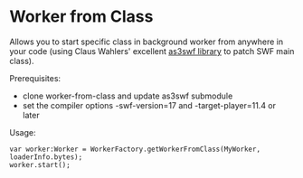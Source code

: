 Worker from Class
=================

Allows you to start specific class in background worker from anywhere in your code (using Claus Wahlers' excellent [as3swf library](https://github.com/claus/as3swf) to patch SWF main class).

Prerequisites:
- clone worker-from-class and update as3swf submodule
- set the compiler options -swf-version=17 and -target-player=11.4 or later

Usage:
```actionscript3
var worker:Worker = WorkerFactory.getWorkerFromClass(MyWorker, loaderInfo.bytes);
worker.start();
```

<span class="octicon octicon-beer"></span>
